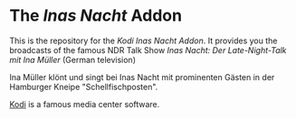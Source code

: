 # The *Inas Nacht* Addon

This is the repository for the *Kodi Inas Nacht Addon*.
It provides you the broadcasts of the famous NDR Talk Show *Inas Nacht: Der Late-Night-Talk mit Ina Müller* (German television)

Ina Müller klönt und singt bei Inas Nacht mit prominenten Gästen in der Hamburger Kneipe "Schellfischposten".

[Kodi](https://kodi.tv/) is a famous media center software. 